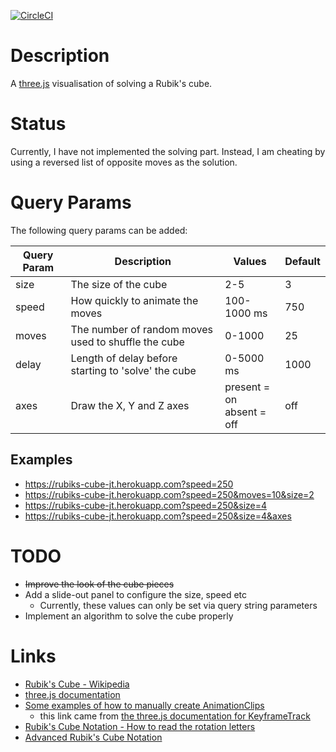 [![CircleCI](https://circleci.com/gh/taylorjg/rubiks-cube/tree/master.svg?style=svg)](https://circleci.com/gh/taylorjg/rubiks-cube/tree/master)

# Description

A [three.js](https://threejs.org/) visualisation of solving a Rubik's cube.

# Status

Currently, I have not implemented the solving part. Instead, I am cheating
by using a reversed list of opposite moves as the solution.

# Query Params

The following query params can be added:

| Query Param | Description | Values | Default |
| ----------- | ----------- | ------ | ------- |
| size        | The size of the cube | 2-5 | 3 |
| speed       | How quickly to animate the moves | 100-1000 ms | 750 |
| moves       | The number of random moves used to shuffle the cube | 0-1000 | 25 |
| delay       | Length of delay before starting to 'solve' the cube | 0-5000 ms | 1000 |
| axes        | Draw the X, Y and Z axes | present = on<br />absent = off | off |

## Examples

* https://rubiks-cube-jt.herokuapp.com?speed=250
* https://rubiks-cube-jt.herokuapp.com?speed=250&moves=10&size=2
* https://rubiks-cube-jt.herokuapp.com?speed=250&size=4
* https://rubiks-cube-jt.herokuapp.com?speed=250&size=4&axes

# TODO

* ~~Improve the look of the cube pieces~~
* Add a slide-out panel to configure the size, speed etc
  * Currently, these values can only be set via query string parameters
* Implement an algorithm to solve the cube properly

# Links

* [Rubik's Cube - Wikipedia](https://en.wikipedia.org/wiki/Rubik%27s_Cube)
* [three.js documentation](https://threejs.org/docs/index.html)
* [Some examples of how to manually create AnimationClips](https://threejs.org/examples/js/animation/AnimationClipCreator.js)
    * this link came from [the three.js documentation for KeyframeTrack](https://threejs.org/docs/index.html#api/animation/KeyframeTrack)
* [Rubik's Cube Notation - How to read the rotation letters](https://ruwix.com/the-rubiks-cube/notation/)
* [Advanced Rubik's Cube Notation](https://ruwix.com/the-rubiks-cube/notation/advanced/)
